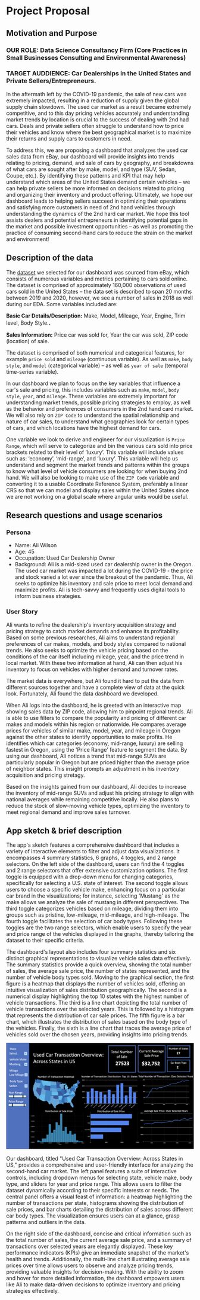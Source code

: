 # Project Proposal

## Motivation and Purpose

### OUR ROLE: Data Science Consultancy Firm (Core Practices in Small Businesses Consulting and Environmental Awareness)

### TARGET AUDDIENCE: Car Dealerships in the United States and Private Sellers/Entrepreneurs.

In the aftermath left by the COVID-19 pandemic, the sale of new cars was extremely impacted, resulting in a reduction of supply given the global supply chain slowdown. The used car market as a result became extremely competitive, and to this day pricing vehicles accurately and understanding market trends by location is crucial to the success of dealing with 2nd had cars. Deals and private sellers often struggle to understand how to price their vehicles and know where the best geographical market is to maximize their returns and supply cars to customers in need.   
  
To address this, we are proposing a dashboard that analyzes the used car sales data from eBay, our dashboard will provide insights into trends relating to pricing, demand, and sale of cars by geography, and breakdowns of what cars are sought after by make, model, and type (SUV, Sedan, Coupe, etc.). By identifying these patterns and KPI that may help understand which areas of the United States demand certain vehicles – we can help private sellers be more informed on decisions related to pricing and organizing their inventory and product offering. Ultimately, we hope our dashboard leads to helping sellers succeed in optimizing their operations and satisfying more customers in need of 2nd hand vehicles through understanding the dynamics of the 2nd hard car market. We hope this tool assists dealers and potential entrepreneurs in identifying potential gaps in the market and possible investment opportunities – as well as promoting the practice of consuming second-hand cars to reduce the strain on the market and environment!

## Description of the data

The [dataset](https://www.kaggle.com/datasets/tsaustin/us-used-car-sales-data) we selected for our dashboard was sourced from eBay, which consists of numerous variables and metrics pertaining to cars sold online. The dataset is comprised of approximately 160,000 observations of used cars sold in the United States – the data set is described to span 20 months between 2019 and 2020, however, we see a number of sales in 2018 as well during our EDA. Some variables included are:

**Basic Car Details/Description:** Make, Model, Mileage, Year, Engine, Trim level, Body Style.、

**Sales Information:** Price car was sold for, Year the car was sold, ZIP code (location) of sale.

The dataset is comprised of both numerical and categorical features, for example `price sold` and `mileage` (continuous variable). As well as `make`, `body style`, and `model` (categorical variable) – as well as `year of sale` (temporal time-series variable).  
  
In our dashboard we plan to focus on the key variables that influence a car's sale and pricing, this includes variables such as `make`, `model`, `body style`, `year`, and `mileage`.  These variables are extremely important for understanding market trends, possible pricing strategies to employ, as well as the behavior and preferences of consumers in the 2nd hand card market. We will also rely on `ZIP Code` to understand the spatial relationship and nature of car sales, to understand what geographies look for certain types of cars, and which locations have the highest demand for cars.
  
One variable we look to derive and engineer for our visualization is `Price Range`, which will serve to categorize and bin the various cars sold into price brackets related to their level of ‘luxury’. This variable will include values such as: ‘economy’, ‘mid-range’, and ‘luxury’. This variable will help us understand and segment the market trends and patterns within the groups to know what level of vehicle consumers are looking for when buying 2nd hand. We will also be looking to make use of the `ZIP Code` variable and converting it to a usable Coordinate Reference System, preferably a linear CRS so that we can model and display sales within the United States since we are not working on a global scale where angular units would be useful.

## Research questions and usage scenarios

### Persona

- Name: Ali Wilson
- Age: 45
- Occupation: Used Car Dealership Owner
- Background: Ali is a mid-sized used car dealership owner in the Oregon. The used car market was impacted a lot during the COVID-19 - the price and stock varied a lot ever since the breakout of the pandamic. Thus, Ali seeks to optimize his inventory and sale price to meet local demand and maximize profits. Ali is tech-savvy and frequently uses digital tools to inform business strategies.

### User Story

Ali wants to refine the dealership's inventory acquisition strategy and pricing strategy to catch market demands and enhance its profitability. Based on some previous researches, Ali aims to understand regional preferences of car makes, models, and body styles compared to national trends. He also seeks to optimize the vehicle pricing based on the conditions of the car itself including mileage, year, and the price trend in local market. With these two information at hand, Ali can then adjust his inventory to focus on vehicles with higher demand and turnover rates.

The market data is everywhere, but Ali found it hard to put the data from different sources together and have a complete view of data at the quick look. Fortunately, Ali found the data dashboard we developed.

When Ali logs into the dashboard, he is greeted with an interactive map showing sales data by ZIP code, allowing him to pinpoint regional trends. Ali is able to use filters to compare the popularity and pricing of different car makes and models within his region or nationwide. He compares average prices for vehicles of similar make, model, year, and mileage in Oregon against the other states to identify opportunities to make profits. He identifies which car categories (economy, mid-range, luxury) are selling fastest in Oregon, using the 'Price Range' feature to segment the data. By using our dashboard, Ali notices a trend that mid-range SUVs are particularly popular in Oregon but are priced higher than the average price of neighbor states. This insight prompts an adjustment in his inventory acquisition and pricing stretagy.

Based on the insights gained from our dashboard, Ali decides to increase the inventory of mid-range SUVs and adjust his pricing strategy to align with national averages while remaining competitive locally. He also plans to reduce the stock of slow-moving vehicle types, optimizing the inventory to meet regional demand and improve sales turnover.

## App sketch & brief description
The app's sketch features a comprehensive dashboard that includes a variety of interactive elements to filter and adjust data visualizations. It encompasses 4 summary statistics, 6 graphs, 4 toggles, and 2 range selectors. On the left side of the dashboard, users can find the 4 toggles and 2 range selectors that offer extensive customization options. The first toggle is equipped with a drop-down menu for changing categories, specifically for selecting a U.S. state of interest. The second toggle allows users to choose a specific vehicle make, enhancing focus on a particular car brand in the visualizations; for instance, selecting 'Mustang' as the make allows we analyze the sale of mustang in different perspectives. The third toggle categorizes vehicles based on mileage, dividing them into groups such as pristine, low-mileage, mid-mileage, and high-mileage. The fourth toggle facilitates the selection of car body types. Following these toggles are the two range selectors, which enable users to specify the year and price range of the vehicles displayed in the graphs, thereby tailoring the dataset to their specific criteria.

The dashboard's layout also includes four summary statistics and six distinct graphical representations to visualize vehicle sales data effectively. The summary statistics provide a quick overview, showing the total number of sales, the average sale price, the number of states represented, and the number of vehicle body types sold. Moving to the graphical section, the first figure is a heatmap that displays the number of vehicles sold, offering an intuitive visualization of sales distribution geographically. The second is a numerical display highlighting the top 10 states with the highest number of vehicle transactions. The third is a line chart depicting the total number of vehicle transactions over the selected years. This is followed by a histogram that represents the distribution of car sale prices. The fifth figure is a bar chart, which illustrates the distribution of sales based on the body type of the vehicles. Finally, the sixth is a line chart that traces the average price of vehicles sold over the chosen years, providing insights into pricing trends.

 ![img](../img/sketch.png)

Our dashboard, titled "Used Car Transaction Overview: Across States in US," provides a comprehensive and user-friendly interface for analyzing the second-hand car market. The left panel features a suite of interactive controls, including dropdown menus for selecting state, vehicle make, body type, and sliders for year and price range. This allows users to filter the dataset dynamically according to their specific interests or needs. The central panel offers a visual feast of information: a heatmap highlighting the number of transactions per state, histograms showing the distribution of sale prices, and bar charts detailing the distribution of sales across different car body types. The visualization ensures users can at a glance, grasp patterns and outliers in the data.

On the right side of the dashboard, concise and critical information such as the total number of sales, the current average sale price, and a summary of transactions over selected years are elegantly displayed. These key performance indicators (KPIs) give an immediate snapshot of the market's health and trends. Additionally, the multi-line chart illustrating average sale prices over time allows users to observe and analyze pricing trends, providing valuable insights for decision-making. With the ability to zoom and hover for more detailed information, the dashboard empowers users like Ali to make data-driven decisions to optimize inventory and pricing strategies effectively.
